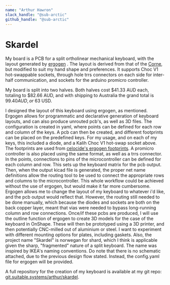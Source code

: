 ```yaml
---
name: "Arthur Hawron"
slack_handle: "@sub-arctic"
github_handle: "@sub-arctic"
---
```


# Skardel

My board is a PCB for a split ortholinear mechanical keyboard, with the layout generated by [ergogen](https://github.com/ergogen/ergogen) . The layout is derived from that of the [Corne](https://github.com/foostan/crkbd), but modified to suit my hand shape and preferences. It supports Choc V1 hot-swappable sockets, through hole trrs connectors on each side for inter-half communication, and sockets for the arduino promicro controller.

My board is split into two halves. Both halves cost $41.33 AUD each, totaling to $82.66 AUD, and with shipping to Australia the grand total is $99.40 AUD, or ~$63 USD.

I designed the layout of this keyboard using ergogen, as mentioned. Ergogen allows for programmatic and declarative generation of keyboard layouts, and can also produce unrouted pcb's, as well as 3D files. The configuration is created in yaml, where points can be defined for each row and column of the keys. A pcb can then be created, and different footprints can be placed on the predefined keys. For my usage, and on each of my keys, this included a diode, and a Kalih Choc V1 hot-swap socket above. The footprints are used from [celocide's ergogen footprints](https://github.com/ceoloide/ergogen-footprints). A promicro controller is also placed using the same format, as well as a trrs connector. In the points, connections to pins of the microcontroller can be defined for each column and row. This sets up the keyboard matrix for the pcb output. Then, when the output kicad file is generated, the proper net name definitions allow the routing tool to be used to connect the appropriate rows and columns to the microcontroller. This whole workflow could be achieved without the use of ergogen, but would make it far more cumbersome. Ergogen allows me to change the layout of my keyboard to whatever i'd like, and the pcb output would reflect that. However, the routing still needed to be done manually, which because the diodes and sockets are both on the back copper layer, meant that vias were needed to bypass long-running column and row connections. Once/if these pcbs are produced, I will use the outline function of ergogen to create 3D models for the case of the keyboard in OnShape. These will then be prototyped using a 3D printer, and then potentially CNC-milled out of aluminium or steel. I want to experiment with different mounting options for plates, including gaskets. Also, the project name "Skardel" is norwegan for shard, which I think is applicable given the sharp, "fragmented" nature of a split keyboard. The name was inspired by IKEA's naming conventions. Do note that there is no schematic attached, due to the previous design flow stated. Instead, the config.yaml file for ergogen will be provided.

A full repository for the creation of my keyboard is available at my git repo: [git.suitable.systems/arthur/skardel](https://git.suitable.systems/arthur/skardel).
